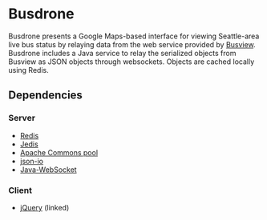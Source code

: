 # Busdrone
Busdrone presents a Google Maps-based interface for viewing Seattle-area
live bus status by relaying data from the web service provided by
[Busview](http://www.its.washington.edu/projects/busview_overview.html).
Busdrone includes a Java service to relay the serialized objects from Busview
as JSON objects through websockets. Objects are cached locally using Redis.

## Dependencies
### Server
* [Redis](http://redis.io)
* [Jedis](https://github.com/xetorthio/jedis/)
 * [Apache Commons pool](http://commons.apache.org/proper/commons-pool/download_pool.cgi)
* [json-io](http://code.google.com/p/json-io/)
* [Java-WebSocket](https://github.com/TooTallNate/Java-WebSocket/)

### Client
* [jQuery](http://jquery.com/) (linked)